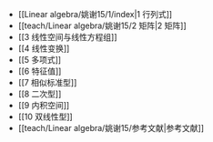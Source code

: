 - [[Linear algebra/姚谢15/1/index|1 行列式]]
- [[teach/Linear algebra/姚谢15/2 矩阵|2 矩阵]]
- [[3 线性空间与线性方程组]]
- [[4 线性变换]]
- [[5 多项式]]
- [[6 特征值]]
- [[7 相似标准型]]
- [[8 二次型]]
- [[9 内积空间]]
- [[10 双线性型]]
- [[teach/Linear algebra/姚谢15/参考文献|参考文献]]